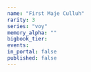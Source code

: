 ```yaml
---
name: "First Maje Culluh"
rarity: 3
series: "voy"
memory_alpha: ""
bigbook_tier:
events:
in_portal: false
published: false
---
```

